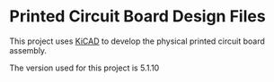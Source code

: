 # Printed Circuit Board Design Files

This project uses [KiCAD](https://www.kicad.org/about/kicad/) to develop the physical printed circuit board assembly. 

The version used for this project is 5.1.10

